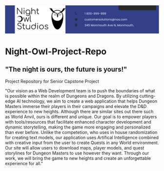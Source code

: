![alt text](Letterhead.png)
# Night-Owl-Project-Repo
## "The night is ours, the future is yours!"
Project Repository for Senior Capstone Project


"Our vision as a Web Development team is to push the boundaries of what is possible within the realm of Dungeons and Dragons. By utilizing cutting-edge AI technology, we aim to create a web application that helps Dungeon Masters immerse their players in their campaigns and elevate the D&D experience to new heights. Although there are similar sites out there such as World Anvil, ours is different and unique. Our goal is to empower players with tools/resources that facilitate enhanced character development and dynamic storytelling, making the game more engaging and personalized than ever before. Unlike the competetion, who uses in house randomization for creating text models, our application uses Artifical Intelligence combined with creative input from the user to create Quests in any World environment. Our site will allow users to download maps, player models, and quest storylines for Dungeon Masters to use however they want. Through our work, we will bring the game to new heights and create an unforgettable experience for all."




